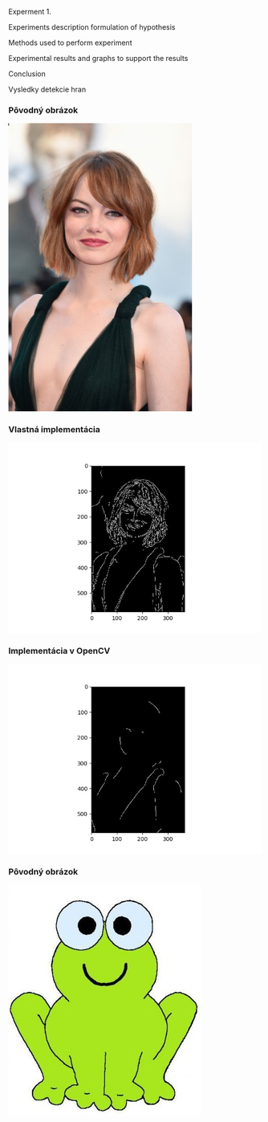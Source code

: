 Experment 1.

Experiments description  formulation of hypothesis

Methods used to  perform experiment

Experimental results and graphs to support the results

Conclusion



Vysledky detekcie hran

### Pôvodný obrázok

![picture](dama.jpg)


### Vlastná implementácia

![picture](DamaVlastna.jpg)


### Implementácia v OpenCV

![picture](DamaOpenCV.jpg)


### Pôvodný obrázok

![picture](hrany.jpg)